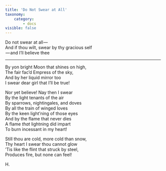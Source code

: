 ```yaml
---
title: 'Do Not Swear at All'
taxonomy:
    category:
        - docs
visible: false
---
```


Do not swear at all —   
And if thou wilt, swear by thy gracious self  
 — and I’ll believe thee  

---

By yon bright Moon that shines on high,  
The fair fac’d Empress of the sky,  
And by her liquid mirror too  
I swear dear girl that I’ll be true!  

Nor yet believe! Nay then I swear  
By the light tenants of the air  
By sparrows, nightingales, and doves  
By all the train of winged loves  
By the keen light’ning of those eyes  
And by the flame that never dies  
A flame *that* lightning did impart  
To burn incessant in my heart!

Still thou are cold, more cold than snow,  
Thy heart I swear thou cannot glow  
’Tis like the flint that struck by steel,  
Produces fire, but none can feel!

H.
